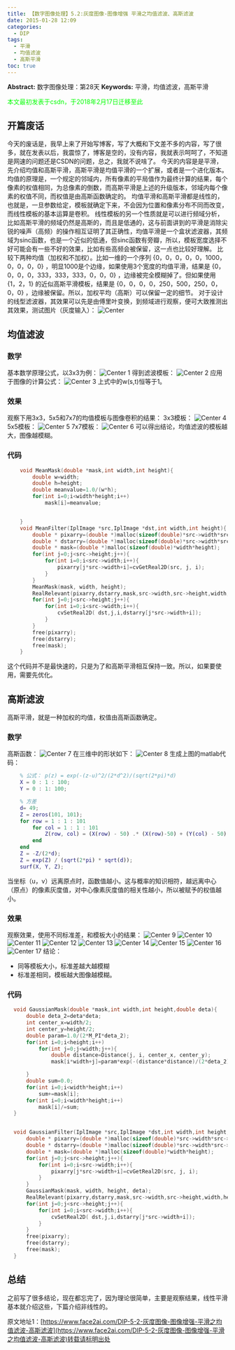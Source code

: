 ```yaml
---
title: 【数字图像处理】5.2:灰度图像-图像增强 平滑之均值滤波、高斯滤波
date: 2015-01-28 12:09
categories:
  - DIP
tags:
  - 平滑
  - 均值滤波
  - 高斯平滑
toc: true
---
```

**Abstract:** 数字图像处理：第28天
**Keywords:** 平滑，均值滤波，高斯平滑
<!--more-->
<font color="00FF00">本文最初发表于csdn，于2018年2月17日迁移至此</font>

## 开篇废话
今天的废话是，我早上来了开始写博客，写了大概和下文差不多的内容，写了很多，就在发表以后，我震惊了，博客是空的，没有内容，我就表示呵呵了，不知道是网速的问题还是CSDN的问题，总之，我就不说啥了。
今天的内容是是平滑，先介绍均值和高斯平滑，高斯平滑是均值平滑的一个扩展，或者是一个进化版本。均值的原理是，一个规定的邻域内，所有像素的平局值作为最终计算的结果，每个像素的权值相同，为总像素的倒数，而高斯平滑是上述的升级版本，邻域内每个像素的权值不同，而权值是由高斯函数确定的。
均值平滑和高斯平滑都是线性的，也就是，一旦参数给定，模板就确定下来，不会因为位置和像素分布不同而改变，而线性模板的基本运算是卷积。
线性模板的另一个性质就是可以进行频域分析，比如高斯平滑的频域仍然是高斯的，而且是低通的，这与前面讲到的平滑是消除尖锐的噪声（高频）的操作相互证明了其正确性，均值平滑是一个盒状滤波器，其频域为sinc函数，也是一个近似的低通，但sinc函数有旁瓣，所以，模板宽度选择不好可能会有一些不好的效果，比如有些高频会被保留，这一点也比较好理解。
比较下两种均值（加权和不加权）。比如一维的一个序列 $\{0，0，0，0，0，1000，0，0，0，0\}$ ，明显1000是个边缘，如果使用3个宽度的均值平滑，结果是 $\{0，0，0，0，333，333，333，0，0，0\}$ ，边缘被完全模糊掉了。但如果使用 $\{1，2，1\}$ 的近似高斯平滑模板，结果是 $\{0，0，0，0，250，500，250，0，0，0\}$ ，边缘被保留。所以，加权平均（高斯）可以保留一定的细节。
对于设计的线型滤波器，其效果可以先是由傅里叶变换，到频域进行观察，便可大致推测出其效果，测试图片（灰度输入）：
![Center][]
## 均值滤波
### 数学
基本数学原理公式，以3x3为例：
![Center 1][]
得到滤波模板：
![Center 2][]
应用于图像的计算公式：
![Center 3][]
上式中的w(s,t)恒等于1。
### 效果
观察下用3x3，5x5和7x7的均值模板与图像卷积的结果：
3x3模板：
![Center 4][]
5x5模板：
![Center 5][]
7x7模板：
![Center 6][]
可以得出结论，均值滤波的模板越大，图像越模糊。
### 代码
```c++
    void MeanMask(double *mask,int width,int height){
        double w=width;
        double h=height;
        double meanvalue=1.0/(w*h);
        for(int i=0;i<width*height;i++)
            mask[i]=meanvalue;


    }
    void MeanFilter(IplImage *src,IplImage *dst,int width,int height){
        double * pixarry=(double *)malloc(sizeof(double)*src->width*src->height);
        double * dstarry=(double *)malloc(sizeof(double)*src->width*src->height);
        double * mask=(double *)malloc(sizeof(double)*width*height);
        for(int j=0;j<src->height;j++){
            for(int i=0;i<src->width;i++){
                pixarry[j*src->width+i]=cvGetReal2D(src, j, i);
            }
        }
        MeanMask(mask, width, height);
        RealRelevant(pixarry,dstarry,mask,src->width,src->height,width,height);
        for(int j=0;j<src->height;j++){
            for(int i=0;i<src->width;i++){
                cvSetReal2D( dst,j,i,dstarry[j*src->width+i]);
            }
        }
        free(pixarry);
        free(dstarry);
        free(mask);
    }
```
这个代码并不是最快速的，只是为了和高斯平滑相互保持一致。所以，如果要使用，需要先优化。

## 高斯滤波
高斯平滑，就是一种加权的均值，权值由高斯函数确定。

### 数学
高斯函数：
![Center 7][]
在三维中的形状如下：
![Center 8][]
生成上图的matlab代码：
```matlab
    % 公式： p(z) = exp(-(z-u)^2/(2*d^2)/(sqrt(2*pi)*d)
    X = 0 : 1 : 100;
    Y = 0 : 1: 100;

    % 方差
    d= 49;
    Z = zeros(101, 101);
    for row = 1 : 1 : 101
        for col = 1 : 1 : 101
            Z(row, col) = (X(row) - 50) .* (X(row)-50) + (Y(col) - 50) .* (Y(col) - 50);
        end
    end
    Z = -Z/(2*d);
    Z = exp(Z) / (sqrt(2*pi) * sqrt(d));
    surf(X, Y, Z);
```
当坐标（u，v）远离原点时，函数值越小。这与概率的知识相符，越远离中心（原点）的像素灰度值，对中心像素灰度值的相关性越小，所以被赋予的权值越小。
### 效果
观察效果，使用不同标准差，和模板大小的结果：
![Center 9][]
![Center 10][]
![Center 11][]
![Center 12][]
![Center 13][]
![Center 14][]
![Center 15][]
![Center 16][]
![Center 17][]
结论：
 *  同等模板大小，标准差越大越模糊
 *  标准差相同，模板越大图像越模糊。

### 代码
```c++
  void GaussianMask(double *mask,int width,int height,double deta){
      double deta_2=deta*deta;
      int center_x=width/2;
      int center_y=height/2;
      double param=1.0/(2*M_PI*deta_2);
      for(int i=0;i<height;i++)
          for(int j=0;j<width;j++){
              double distance=Distance(j, i, center_x, center_y);
              mask[i*width+j]=param*exp(-(distance*distance)/(2*deta_2));

      }
      double sum=0.0;
      for(int i=0;i<width*height;i++)
          sum+=mask[i];
      for(int i=0;i<width*height;i++)
          mask[i]/=sum;
  }


  void GaussianFilter(IplImage *src,IplImage *dst,int width,int height,double deta){
      double * pixarry=(double *)malloc(sizeof(double)*src->width*src->height);
      double * dstarry=(double *)malloc(sizeof(double)*src->width*src->height);
      double * mask=(double *)malloc(sizeof(double)*width*height);
      for(int j=0;j<src->height;j++){
          for(int i=0;i<src->width;i++){
              pixarry[j*src->width+i]=cvGetReal2D(src, j, i);
          }
      }
      GaussianMask(mask, width, height, deta);
      RealRelevant(pixarry,dstarry,mask,src->width,src->height,width,height);
      for(int j=0;j<src->height;j++){
          for(int i=0;i<src->width;i++){
              cvSetReal2D( dst,j,i,dstarry[j*src->width+i]);
          }
      }
      free(pixarry);
      free(dstarry);
      free(mask);
  }
```
## 总结
之前写了很多结论，现在都忘完了，因为理论很简单，主要是观察结果，线性平滑基本就介绍这些，下篇介绍非线性的。

[Center]: https://tony4ai-1251394096.cos.ap-hongkong.myqcloud.com/blog_images/DIP-5-2-灰度图像-图像增强-平滑之均值滤波-高斯滤波/20150128120639281.png
[Center 1]: https://tony4ai-1251394096.cos.ap-hongkong.myqcloud.com/blog_images/DIP-5-2-灰度图像-图像增强-平滑之均值滤波-高斯滤波/20150128114711343.png
[Center 2]: https://tony4ai-1251394096.cos.ap-hongkong.myqcloud.com/blog_images/DIP-5-2-灰度图像-图像增强-平滑之均值滤波-高斯滤波/20150128114720017.png
[Center 3]: https://tony4ai-1251394096.cos.ap-hongkong.myqcloud.com/blog_images/DIP-5-2-灰度图像-图像增强-平滑之均值滤波-高斯滤波/20150128114728020.png
[Center 4]: https://tony4ai-1251394096.cos.ap-hongkong.myqcloud.com/blog_images/DIP-5-2-灰度图像-图像增强-平滑之均值滤波-高斯滤波/20150128115026655.jpg
[Center 5]: https://tony4ai-1251394096.cos.ap-hongkong.myqcloud.com/blog_images/DIP-5-2-灰度图像-图像增强-平滑之均值滤波-高斯滤波/20150128115035438.jpg
[Center 6]: https://tony4ai-1251394096.cos.ap-hongkong.myqcloud.com/blog_images/DIP-5-2-灰度图像-图像增强-平滑之均值滤波-高斯滤波/20150128115043332.jpg
[Center 7]: https://tony4ai-1251394096.cos.ap-hongkong.myqcloud.com/blog_images/DIP-5-2-灰度图像-图像增强-平滑之均值滤波-高斯滤波/20150128115602134.png
[Center 8]: https://tony4ai-1251394096.cos.ap-hongkong.myqcloud.com/blog_images/DIP-5-2-灰度图像-图像增强-平滑之均值滤波-高斯滤波/20150128115553593.png
[Center 9]: https://tony4ai-1251394096.cos.ap-hongkong.myqcloud.com/blog_images/DIP-5-2-灰度图像-图像增强-平滑之均值滤波-高斯滤波/20150128120049175.png
[Center 10]: https://tony4ai-1251394096.cos.ap-hongkong.myqcloud.com/blog_images/DIP-5-2-灰度图像-图像增强-平滑之均值滤波-高斯滤波/20150128120107411.png
[Center 11]: https://tony4ai-1251394096.cos.ap-hongkong.myqcloud.com/blog_images/DIP-5-2-灰度图像-图像增强-平滑之均值滤波-高斯滤波/20150128120158220.png
[Center 12]: https://tony4ai-1251394096.cos.ap-hongkong.myqcloud.com/blog_images/DIP-5-2-灰度图像-图像增强-平滑之均值滤波-高斯滤波/20150128120215755.png
[Center 13]: https://tony4ai-1251394096.cos.ap-hongkong.myqcloud.com/blog_images/DIP-5-2-灰度图像-图像增强-平滑之均值滤波-高斯滤波/20150128120150968.png
[Center 14]: https://tony4ai-1251394096.cos.ap-hongkong.myqcloud.com/blog_images/DIP-5-2-灰度图像-图像增强-平滑之均值滤波-高斯滤波/20150128120235426.png
[Center 15]: https://tony4ai-1251394096.cos.ap-hongkong.myqcloud.com/blog_images/DIP-5-2-灰度图像-图像增强-平滑之均值滤波-高斯滤波/20150128120254880.png
[Center 16]: https://tony4ai-1251394096.cos.ap-hongkong.myqcloud.com/blog_images/DIP-5-2-灰度图像-图像增强-平滑之均值滤波-高斯滤波/20150128120309809.png
[Center 17]: https://tony4ai-1251394096.cos.ap-hongkong.myqcloud.com/blog_images/DIP-5-2-灰度图像-图像增强-平滑之均值滤波-高斯滤波/20150128120322554.png





原文地址1：[https://www.face2ai.com/DIP-5-2-灰度图像-图像增强-平滑之均值滤波-高斯滤波](https://www.face2ai.com/DIP-5-2-灰度图像-图像增强-平滑之均值滤波-高斯滤波)转载请标明出处
